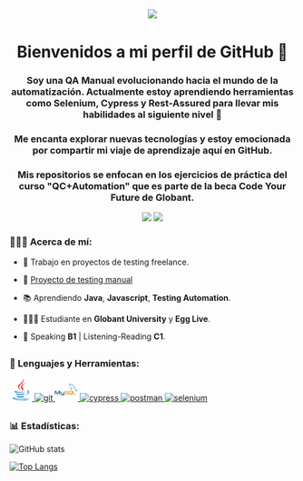 <div id="header" align="center">
    <img src="https://media.giphy.com/media/wwg1suUiTbCY8H8vIA/giphy-downsized-large.gif" width="200" />
    <h1 align="center" >Bienvenidos a mi perfil de GitHub 👋</h1>
    <h3 align="center">Soy una QA Manual evolucionando hacia el mundo de la automatización. Actualmente estoy aprendiendo herramientas como Selenium, Cypress y Rest-Assured para llevar mis habilidades al siguiente nivel 🚀</h3>
    <h3 align="center">Me encanta explorar nuevas tecnologías y estoy emocionada por compartir mi viaje de aprendizaje aquí en GitHub.</h3>
    <h3 align="center">Mis repositorios se enfocan en los ejercicios de práctica del curso "QC+Automation" que es parte de la beca Code Your Future de Globant.</h3>
</div>

<div align="center"> 
    <a href = "mailto:alejandraharo.qa@gmail.com"><img src="https://img.shields.io/badge/Gmail-D14836?style=for-the-badge&logo=gmail&logoColor=white" target="_blank"></a>
    <a href="https://www.linkedin.com/in/alejandra-haro-qa/" target="_blank"><img src="https://img.shields.io/badge/-LinkedIn-%230077B5?style=for-the-badge&logo=linkedin&logoColor=white" target="_blank"></a>
</div>

### 🙋🏻‍♀️ Acerca de mí:

- 📝 Trabajo en proyectos de testing freelance.

- 💼 <a href="https://aleharo.notion.site/Proyecto-final-Alejandra-Haro-1b3bcc5de2e0482aaf6340538af46976?pvs=4" target="_blank">Proyecto de testing manual</a> 

- 📚 Aprendiendo **Java**, **Javascript**, **Testing Automation**.

- 👩🏻‍💻 Estudiante en **Globant University** y **Egg Live**.

- 🗽 Speaking **B1** | Listening-Reading **C1**.

##

<h3 align="left">🔨 Lenguajes y Herramientas:</h3>
<p align="left"> 
<a href="https://www.java.com" target="_blank" rel="noreferrer"> <img src="https://raw.githubusercontent.com/devicons/devicon/master/icons/java/java-original.svg" alt="java" width="40" height="40"/> </a> 
<a href="https://git-scm.com/" target="_blank" rel="noreferrer"> <img src="https://www.vectorlogo.zone/logos/git-scm/git-scm-icon.svg" alt="git" width="40" height="40"/> </a> 
<a href="https://www.mysql.com/" target="_blank" rel="noreferrer"> <img src="https://raw.githubusercontent.com/devicons/devicon/master/icons/mysql/mysql-original-wordmark.svg" alt="mysql" width="40" height="40"/> </a> 
<a href="https://www.cypress.io" target="_blank" rel="noreferrer"> <img src="https://raw.githubusercontent.com/simple-icons/simple-icons/6e46ec1fc23b60c8fd0d2f2ff46db82e16dbd75f/icons/cypress.svg" alt="cypress" width="40" height="40"/> </a> 
<a href="https://postman.com" target="_blank" rel="noreferrer"> <img src="https://www.vectorlogo.zone/logos/getpostman/getpostman-icon.svg" alt="postman" width="40" height="40"/> </a> 
<a href="https://www.selenium.dev" target="_blank" rel="noreferrer"> <img src="https://raw.githubusercontent.com/detain/svg-logos/780f25886640cef088af994181646db2f6b1a3f8/svg/selenium-logo.svg" alt="selenium" width="40" height="40"/> </a> 
</p>

##

### 📊 Estadísticas:

![GitHub stats](https://github-readme-stats.vercel.app/api?username=AleHaroQA&show_icons=true&theme=tokyonight&rank_icon=github&hide_border=true&locale=es)

[![Top Langs](https://github-readme-stats.vercel.app/api/top-langs/?username=AleHaroQA&theme=tokyonight&hide_border=true&layout=compact)](https://github.com/AleHaroQA/github-readme-stats)
